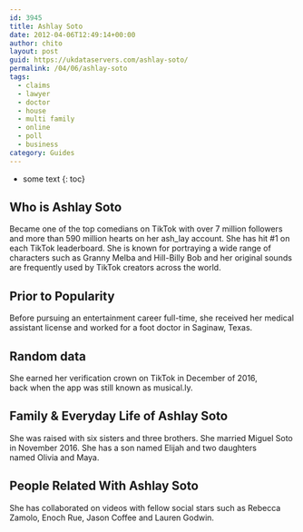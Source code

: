 ```yaml
---
id: 3945
title: Ashlay Soto
date: 2012-04-06T12:49:14+00:00
author: chito
layout: post
guid: https://ukdataservers.com/ashlay-soto/
permalink: /04/06/ashlay-soto
tags:
  - claims
  - lawyer
  - doctor
  - house
  - multi family
  - online
  - poll
  - business
category: Guides
---
```


* some text
{: toc}
          
          
## Who is  Ashlay Soto
                  
                  
                  
Became one of the top comedians on TikTok with over 7 million followers and more than 590 million hearts on her ash_lay account. She has hit #1 on each TikTok leaderboard. She is known for portraying a wide range of characters such as Granny Melba and Hill-Billy Bob and her original sounds are frequently used by TikTok creators across the world. 
                  
                
                
                
## Prior to Popularity 
                  
                  
                  
Before pursuing an entertainment career full-time, she received her medical assistant license and worked for a foot doctor in Saginaw, Texas. 
                  
                
                
                
## Random data 
                  
                  
                  
She earned her verification crown on TikTok in December of 2016, back when the app was still known as musical.ly. 
                  
                
                
                
## Family & Everyday Life of Ashlay Soto
                  
                  
                  
She was raised with six sisters and three brothers. She married Miguel Soto in November 2016. She has a son named Elijah and two daughters named Olivia and Maya. 
                  
                
                
                
## People Related With  Ashlay Soto
                  
                  
                  
She has collaborated on videos with fellow social stars such as Rebecca Zamolo, Enoch Rue, Jason Coffee and Lauren Godwin. 
                  
                
              
            
          
          
          
    
    
  
